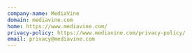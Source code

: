 ```yaml
---
company-name: MediaVine
domain: mediavine.com
home: https://www.mediavine.com/
privacy-policy: https://www.mediavine.com/privacy-policy/
email: privacy@mediavine.com
---
```




